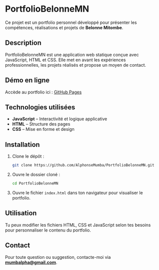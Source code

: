 # PortfolioBelonneMN

Ce projet est un portfolio personnel développé pour présenter les compétences, réalisations et projets de **Belonne Mitombe**.

## Description

PortfolioBelonneMN est une application web statique conçue avec JavaScript, HTML et CSS. Elle met en avant les expériences professionnelles, les projets réalisés et propose un moyen de contact.

## Démo en ligne

Accède au portfolio ici : [GitHub Pages](https://alphonsemumba.github.io/PortfolioBelonneMN/)

## Technologies utilisées

- **JavaScript** – Interactivité et logique applicative
- **HTML** – Structure des pages
- **CSS** – Mise en forme et design

## Installation

1. Clone le dépôt :
   ```bash
   git clone https://github.com/AlphonseMumba/PortfolioBelonneMN.git
   ```
2. Ouvre le dossier cloné :
   ```bash
   cd PortfolioBelonneMN
   ```
3. Ouvre le fichier `index.html` dans ton navigateur pour visualiser le portfolio.

## Utilisation

Tu peux modifier les fichiers HTML, CSS et JavaScript selon tes besoins pour personnaliser le contenu du portfolio.

## Contact

Pour toute question ou suggestion, contacte-moi via **mumbalpha@gmail.com**.
